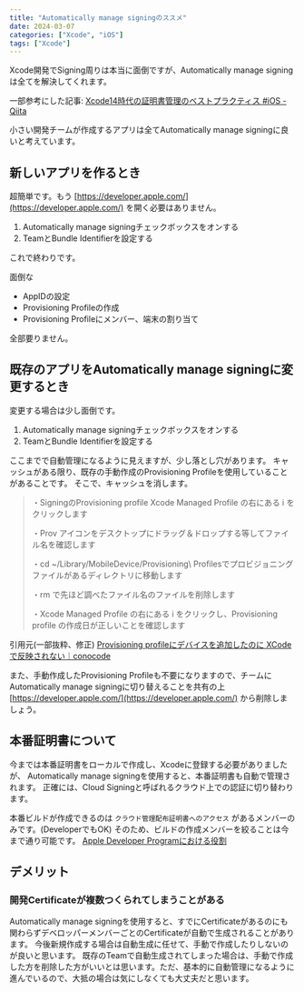 ```yaml
---
title: "Automatically manage signingのススメ"
date: 2024-03-07
categories: ["Xcode", "iOS"]
tags: ["Xcode"]
---
```


Xcode開発でSigning周りは本当に面倒ですが、Automatically manage signingは全てを解決してくれます。

一部参考にした記事:
[Xcode14時代の証明書管理のベストプラクティス #iOS - Qiita](https://qiita.com/ykyouhei/items/af728232ce1950b2c2de)

小さい開発チームが作成するアプリは全てAutomatically manage signingに良いと考えています。

## 新しいアプリを作るとき

超簡単です。もう [https://developer.apple.com/](https://developer.apple.com/) を開く必要はありません。

1. Automatically manage signingチェックボックスをオンする
2. TeamとBundle Identifierを設定する

これで終わりです。

面倒な

* AppIDの設定
* Provisioning Profileの作成
* Provisioning Profileにメンバー、端末の割り当て

全部要りません。

## 既存のアプリをAutomatically manage signingに変更するとき

変更する場合は少し面倒です。

1. Automatically manage signingチェックボックスをオンする
2. TeamとBundle Identifierを設定する

ここまでで自動管理になるように見えますが、少し落とし穴があります。
キャッシュがある限り、既存の手動作成のProvisioning Profileを使用していることがあることです。
そこで、キャッシュを消します。

> ・SigningのProvisioning profile Xcode Managed Profile の右にある i をクリックします
>
> ・Prov アイコンをデスクトップにドラッグ＆ドロップする等してファイル名を確認します
>
> ・cd ~/Library/MobileDevice/Provisioning\ Profilesでプロビジョニングファイルがあるディレクトリに移動します
>
> ・rm で先ほど調べたファイル名のファイルを削除します
> 
> ・Xcode Managed Profile の右にある i をクリックし、Provisioning profile の作成日が正しいことを確認します

引用元(一部抜粋、修正)
[Provisioning profileにデバイスを追加したのに XCode で反映されない｜conocode](https://conocode.com/troubleshooting/provisioning-profile-reload/)

また、手動作成したProvisioning Profileも不要になりますので、チームにAutomatically manage signingに切り替えることを共有の上 [https://developer.apple.com/](https://developer.apple.com/) から削除しましょう。

## 本番証明書について

今までは本番証明書をローカルで作成し、Xcodeに登録する必要がありましたが、
Automatically manage signingを使用すると、本番証明書も自動で管理されます。
正確には、Cloud Signingと呼ばれるクラウド上での認証に切り替わります。

本番ビルドが作成できるのは `クラウド管理配布証明書へのアクセス` があるメンバーのみです。(DeveloperでもOK)
そのため、ビルドの作成メンバーを絞ることは今まで通り可能です。
[Apple Developer Programにおける役割](https://developer.apple.com/jp/support/roles/)

## デメリット

### 開発Certificateが複数つくられてしまうことがある

Automatically manage signingを使用すると、すでにCertificateがあるのにも関わらずデベロッパーメンバーごとのCertificateが自動で生成されることがあります。
今後新規作成する場合は自動生成に任せて、手動で作成したりしないのが良いと思います。
既存のTeamで自動生成されてしまった場合は、手動で作成した方を削除した方がいいとは思います。ただ、基本的に自動管理になるように進んでいるので、大抵の場合は気にしなくても大丈夫だと思います。
